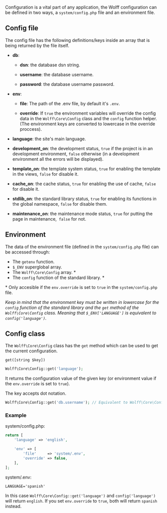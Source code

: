 Configuration is a vital part of any application, the Wolff configuration can be defined in two ways, a `system/config.php` file and an environment file.

## Config file

The config file has the following definitions/keys inside an array that is being returned by the file itself.

* **db**:

    * **dsn**: the database dsn string.

    * **username**: the database username.

    * **password**: the database username password.

* **env**:

    * **file**: The path of the .env file, by default it's `.env`.

    * **override**: If `true` the environment variables will override the config data in the `Wolff\Core\Config` class and the `config` function helper. (The environment keys are converted to lowercase in the override proccess).

* **language**: the site's main language.

* **development_on**: the development status, `true` if the project is in an development environment, `false` otherwise (in a development environment all the errors will be displayed).

* **template_on**: the template system status, `true` for enabling the template in the views, `false` for disable it.

* **cache_on**: the cache status, `true` for enabling the use of cache, `false` for disable it.

* **stdlib_on**: the standard library status, `true` for enabling its functions in the global namespace, `false` for disable them.

* **maintenance_on**: the maintenance mode status, `true` for putting the page in maintenance,` false` for not.

## Environment

The data of the environment file (defined in the `system/config.php` file) can be accessed through:

* The `getenv` function.
* `$_ENV` superglobal array.
* The `Wolff\Core\Config` array. *
* The `config` function of the standard library. *

\* Only accesible if the `env.override` is set to `true` in the `system/config.php` file.

_Keep in mind that the environment key must be written in lowercase for the `config` function of the standard library and the `get` method of the `Wolff\Core\Config` class. Meaning that `$_ENV['LANGUAGE']` is equivalent to `config('language')`._

## Config class

The `Wolff\Core\Config` class has the `get` method which can be used to get the current configuration.

`get([string $key])`

```php
Wolff\Core\Config::get('language');
```

It returns the configuration value of the given key (or environment value if the `env.override` is set to `true`).

The key accepts dot notation.

```php
Wolff\Core\Config::get('db.username'); // Equivalent to Wolff\Core\Config::get('db')['username']
```

### Example

system/config.php:

```php
return [
    'language' => 'english',

    'env' => [
        'file'     => 'system/.env',
        'override' => false,
    ],
];
```

system/.env:

```
LANGUAGE='spanish'
```

In this case `Wolff\Core\Config::get('language')` and `config('language')` will return `english`. If you set `env.override` to `true`, both will return `spanish` instead.

